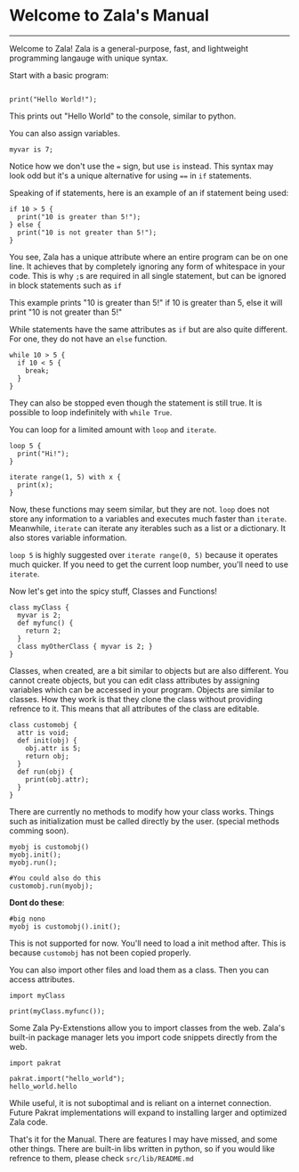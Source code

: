 # Welcome to Zala's Manual
___

Welcome to Zala!
Zala is a general-purpose, fast, and lightweight programming langauge with unique syntax.

Start with a basic program:

```

print("Hello World!");

```
This prints out "Hello World" to the console, similar to python.

You can also assign variables.
```
myvar is 7;
```
Notice how we don't use the `=` sign, but use `is` instead. This syntax may look odd but it's a unique alternative for using `==` in `if` statements.

Speaking of if statements, here is an example of an if statement being used:
```
if 10 > 5 {
  print("10 is greater than 5!");
} else {
  print("10 is not greater than 5!");
}
```
You see, Zala has a unique attribute where an entire program can be on one line. It achieves that by completely ignoring any form of whitespace in your code. This is why `;`s are required in all single statement, but can be ignored in block statements such as `if`

This example prints "10 is greater than 5!" if 10 is greater than 5, else it will print "10 is not greater than 5!"

While statements have the same attributes as `if` but are also quite different. For one, they do not have an `else` function.
```
while 10 > 5 {
  if 10 < 5 {
    break;
  }
}
```
They can also be stopped even though the statement is still true. It is possible to loop indefinitely with `while True`.

You can loop for a limited amount with `loop` and `iterate`.
```
loop 5 {
  print("Hi!");
}
```
```
iterate range(1, 5) with x {
  print(x);
}
```
Now, these functions may seem similar, but they are not. `loop` does not store any information to a variables and executes much faster than `iterate`. Meanwhile, `iterate` can iterate any iterables such as a list or a dictionary. It also stores variable information.

`loop 5` is highly suggested over `iterate range(0, 5)` because it operates much quicker. If you need to get the current loop number, you'll need to use `iterate`.

Now let's get into the spicy stuff, Classes and Functions!
```
class myClass {
  myvar is 2;
  def myfunc() {
    return 2;
  }
  class myOtherClass { myvar is 2; }
}
```
Classes, when created, are a bit similar to objects but are also different. You cannot create objects, but you can edit class attributes by assigning variables which can be accessed in your 
program. 
Objects are similar to classes. How they work is that they clone the class without providing refrence to it. This means that all attributes of the class are editable.
```
class customobj {
  attr is void;
  def init(obj) {
    obj.attr is 5;
    return obj;
  }
  def run(obj) {
    print(obj.attr);
  }
}
```
There are currently no methods to modify how your class works. Things such as initialization must be called directly by the user. (special methods comming soon).
```
myobj is customobj()
myobj.init();
myobj.run();

#You could also do this
customobj.run(myobj);
```
**Dont do these**:
```
#big nono
myobj is customobj().init();
```
This is not supported for now. You'll need to load a init method after. This is because `customobj` has not been copied properly.

You can also import other files and load them as a class. Then you can access attributes.
```
import myClass

print(myClass.myfunc());
```
Some Zala Py-Extenstions allow you to import classes from the web. Zala's built-in package manager lets you import code snippets directly from the web.
```
import pakrat

pakrat.import("hello_world");
hello_world.hello
```
While useful, it is not suboptimal and is reliant on a internet connection. Future Pakrat implementations will expand to installing larger and optimized Zala code. 

That's it for the Manual. There are features I may have missed, and some other things. There are built-in libs written in python, so if you would like refrence to them, please check `src/lib/README.md`